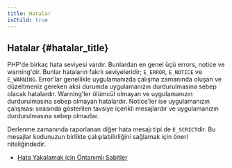 ```yaml
---
title: Hatalar
isChild: true
---
```


## Hatalar {#hatalar_title}

PHP'de birkaç hata seviyesi vardır. Bunlardan en genel üçü errors, notice ve warning'dir. 
Bunlar hataların fakrlı seviyeleridir; `E_ERROR`, `E_NOTICE` ve `E_WARNING`. Error'lar 
genellikle uygulamanızda çalışma zamanında oluşan ve düzeltmeniz gereken aksi durumda 
uygulamanızın durdurulmasına sebep olacak hatalardır. Warning'ler ölümcül olmayan ve 
uygulamanızın durdurulmasına sebep olmayan hatalardır. Notice'ler ise uygulamanızın 
çalışması sırasında gösterilen tavsiye içerikli mesajlardır ve uygulamanızın durdurulmasına 
sebep olmazlar. 

Derlenme zamanında raporlanan diğer hata mesajı tipi de `E_SCRICT`dir. Bu mesajlar kodunuzun 
birlikte çalışılabilirliğini sağlamak için öneri niteliğindedir. 

* [Hata Yakalamak için Öntanımlı Sabitler](http://www.php.net/manual/en/errorfunc.constants.php)